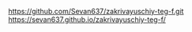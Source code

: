https://github.com/Sevan637/zakrivayuschiy-teg-f.git
https://sevan637.github.io/zakrivayuschiy-teg-f/